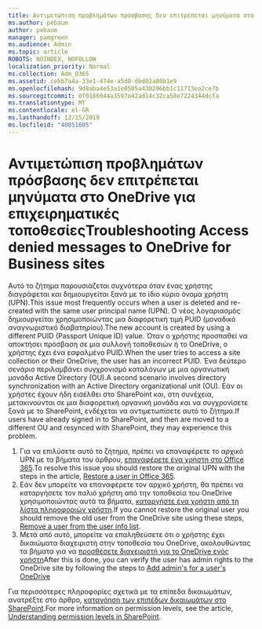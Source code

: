 ```yaml
---
title: Αντιμετώπιση προβλημάτων πρόσβασης δεν επιτρέπεται μηνύματα στο OneDrive για επιχειρηματικές τοποθεσίες
ms.author: pebaum
author: pebaum
manager: pamgreen
ms.audience: Admin
ms.topic: article
ROBOTS: NOINDEX, NOFOLLOW
localization_priority: Normal
ms.collection: Adm_O365
ms.assetid: cebb7a4a-33e1-474e-a5d0-dbd02a80b1e9
ms.openlocfilehash: 9d8aba4e53a1e0505a430296bb1c11713ea2ce7b
ms.sourcegitcommit: 0f0186044a3597e42ad14c32ca58e7224344dcfa
ms.translationtype: MT
ms.contentlocale: el-GR
ms.lasthandoff: 12/15/2019
ms.locfileid: "40051605"
---
```

# <a name="troubleshooting-access-denied-messages-to-onedrive-for-business-sites"></a><span data-ttu-id="f9a0e-102">Αντιμετώπιση προβλημάτων πρόσβασης δεν επιτρέπεται μηνύματα στο OneDrive για επιχειρηματικές τοποθεσίες</span><span class="sxs-lookup"><span data-stu-id="f9a0e-102">Troubleshooting Access denied messages to OneDrive for Business sites</span></span>

<span data-ttu-id="f9a0e-103">Αυτό το ζήτημα παρουσιάζεται συχνότερα όταν ένας χρήστης διαγράφεται και δημιουργείται ξανά με το ίδιο κύριο όνομα χρήστη (UPN).</span><span class="sxs-lookup"><span data-stu-id="f9a0e-103">This issue most frequently occurs when a user is deleted and re-created with the same user principal name (UPN).</span></span> <span data-ttu-id="f9a0e-104">Ο νέος λογαριασμός δημιουργείται χρησιμοποιώντας μια διαφορετική τιμή PUID (μοναδικό αναγνωριστικό διαβατηρίου).</span><span class="sxs-lookup"><span data-stu-id="f9a0e-104">The new account is created by using a different PUID (Passport Unique ID) value.</span></span> <span data-ttu-id="f9a0e-105">Όταν ο χρήστης προσπαθεί να αποκτήσει πρόσβαση σε μια συλλογή τοποθεσιών ή το OneDrive, ο χρήστης έχει ένα εσφαλμένο PUID.</span><span class="sxs-lookup"><span data-stu-id="f9a0e-105">When the user tries to access a site collection or their OneDrive, the user has an incorrect PUID.</span></span> <span data-ttu-id="f9a0e-106">Ένα δεύτερο σενάριο περιλαμβάνει συγχρονισμό καταλόγων με μια οργανωτική μονάδα Active Directory (OU).</span><span class="sxs-lookup"><span data-stu-id="f9a0e-106">A second scenario involves directory synchronization with an Active Directory organizational unit (OU).</span></span> <span data-ttu-id="f9a0e-107">Εάν οι χρήστες έχουν ήδη εισέλθει στο SharePoint και, στη συνέχεια, μετακινούνται σε μια διαφορετική οργανική μονάδα και να συγχρονίσετε ξανά με το SharePoint, ενδέχεται να αντιμετωπίσετε αυτό το ζήτημα.</span><span class="sxs-lookup"><span data-stu-id="f9a0e-107">If users have already signed in to SharePoint, and then are moved to a different OU and resynced with SharePoint, they may experience this problem.</span></span>

1. <span data-ttu-id="f9a0e-108">Για να επιλύσετε αυτό το ζήτημα, πρέπει να επαναφέρετε το αρχικό UPN με τα βήματα του άρθρου, [επαναφέρετε ένα χρήστη στο Office 365](https://docs.microsoft.com/office365/admin/add-users/restore-user?view=o365-worldwide).</span><span class="sxs-lookup"><span data-stu-id="f9a0e-108">To resolve this issue you should restore the original UPN with the steps in the article, [Restore a user in Office 365](https://docs.microsoft.com/office365/admin/add-users/restore-user?view=o365-worldwide).</span></span>
2. <span data-ttu-id="f9a0e-109">Εάν δεν μπορείτε να επαναφέρετε τον αρχικό χρήστη, θα πρέπει να καταργήσετε τον παλιό χρήστη από την τοποθεσία του OneDrive χρησιμοποιώντας αυτά τα βήματα, [καταργήστε ένα χρήστη από τη λίστα πληροφοριών χρήστη]().</span><span class="sxs-lookup"><span data-stu-id="f9a0e-109">If you cannot restore the original user you should remove the old user from the OneDrive site using these steps, [Remove a user from the user info list]().</span></span> 
3. <span data-ttu-id="f9a0e-110">Μετά από αυτό, μπορείτε να επαληθεύσετε ότι ο χρήστης έχει δικαιώματα διαχειριστή στην τοποθεσία του OneDrive, ακολουθώντας τα βήματα για να [προσθέσετε διαχειριστή για το OneDrive ενός χρήστη](https://docs.microsoft.com/sharepoint/manage-user-profiles?redirectSourcePath=%252fen-us%252farticle%252fmanage-user-profiles-in-the-sharepoint-admin-center-494bec9c-6654-41f0-920f-f7f937ea9723#add-and-remove-admins-for-a-users-onedrive)</span><span class="sxs-lookup"><span data-stu-id="f9a0e-110">After this is done, you can verify the user has admin rights to the OneDrive site by following the steps to [Add admin's for a user's OneDrive](https://docs.microsoft.com/sharepoint/manage-user-profiles?redirectSourcePath=%252fen-us%252farticle%252fmanage-user-profiles-in-the-sharepoint-admin-center-494bec9c-6654-41f0-920f-f7f937ea9723#add-and-remove-admins-for-a-users-onedrive)</span></span>

<span data-ttu-id="f9a0e-111">Για περισσότερες πληροφορίες σχετικά με τα επίπεδα δικαιωμάτων, ανατρέξτε στο άρθρο, [κατανόηση των επιπέδων δικαιωμάτων στο SharePoint](https://docs.microsoft.com/sharepoint/understanding-permission-levels).</span><span class="sxs-lookup"><span data-stu-id="f9a0e-111">For more information on permission levels, see the article, [Understanding permission levels in SharePoint](https://docs.microsoft.com/sharepoint/understanding-permission-levels).</span></span>
